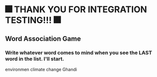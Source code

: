 # 🎆 THANK YOU FOR INTEGRATION TESTING!!! 🎆

## Word Association Game

### Write whatever word comes to mind when you see the LAST word in the list. I'll start.

environmen
climate
change
Ghandi
